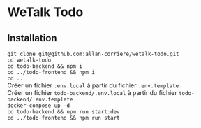 # WeTalk Todo

## Installation

`git clone git@github.com:allan-corriere/wetalk-todo.git`  
`cd wetalk-todo`  
`cd todo-backend && npm i`  
`cd ../todo-frontend && npm i`  
`cd ..`  
Créer un fichier `.env.local` à partir du fichier `.env.template`  
Créer un fichier `todo-backend/.env.local` à partir du fichier `todo-backend/.env.template`  
`docker-compose up -d`  
`cd todo-backend && npm run start:dev`  
`cd ../todo-frontend && npm run start`
